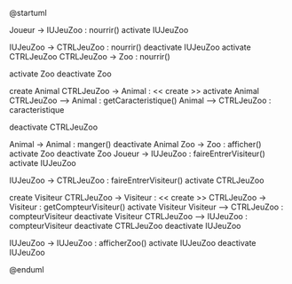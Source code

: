@startuml

Joueur -> IUJeuZoo : nourrir()
activate IUJeuZoo


IUJeuZoo -> CTRLJeuZoo : nourrir()
deactivate IUJeuZoo
activate CTRLJeuZoo
CTRLJeuZoo -> Zoo : nourrir()

activate Zoo
deactivate Zoo


create Animal
CTRLJeuZoo -> Animal : << create >>
activate Animal
CTRLJeuZoo --> Animal : getCaracteristique()
Animal --> CTRLJeuZoo : caracteristique

deactivate CTRLJeuZoo


Animal -> Animal : manger()
deactivate Animal
Zoo -> Zoo : afficher()
activate Zoo
deactivate Zoo
Joueur -> IUJeuZoo : faireEntrerVisiteur()
activate IUJeuZoo

IUJeuZoo -> CTRLJeuZoo : faireEntrerVisiteur()
activate CTRLJeuZoo 

create Visiteur
CTRLJeuZoo -> Visiteur : << create >>
CTRLJeuZoo -> Visiteur : getCompteurVisiteur()
activate Visiteur
Visiteur --> CTRLJeuZoo : compteurVisiteur
deactivate Visiteur
CTRLJeuZoo --> IUJeuZoo : compteurVisiteur
deactivate CTRLJeuZoo
deactivate IUJeuZoo


IUJeuZoo -> IUJeuZoo : afficherZoo()
activate IUJeuZoo
deactivate IUJeuZoo


@enduml